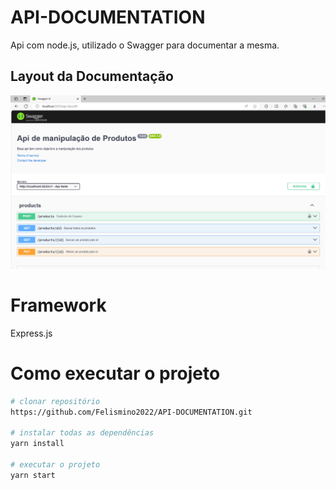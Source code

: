 # API-DOCUMENTATION
Api com node.js, utilizado o Swagger para documentar a mesma.

## Layout da Documentação

![alt text](src/public/img/doc_api.png)

# Framework
Express.js

# Como executar o projeto

```bash
# clonar repositório
https://github.com/Felismino2022/API-DOCUMENTATION.git

# instalar todas as dependências
yarn install

# executar o projeto
yarn start
```

